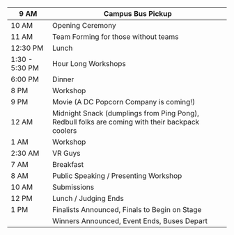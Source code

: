 | 9 AM           | Campus Bus Pickup                                                                               |
|----------------|-------------------------------------------------------------------------------------------------|
| 10 AM          | Opening Ceremony                                                                                |
| 11 AM          | Team Forming for those without teams                                                            |
| 12:30 PM       | Lunch                                                                                           |
| 1:30 - 5:30 PM | Hour Long Workshops                                                                             |
| 6:00 PM        | Dinner                                                                                          |
| 8 PM           | Workshop                                                                                        |
| 9 PM           | Movie (A DC Popcorn Company is coming!)                                                         |
| 12 AM          | Midnight Snack (dumplings from Ping Pong), Redbull folks are coming with their backpack coolers |
| 1 AM           | Workshop                                                                                        |
| 2:30 AM        | VR Guys                                                                                         |
| 7 AM           | Breakfast                                                                                       |
| 8 AM           | Public Speaking / Presenting Workshop                                                           |
| 10 AM          | Submissions                                                                                     |
| 12 PM          | Lunch / Judging Ends                                                                            |
| 1 PM           | Finalists Announced, Finals to Begin on Stage                                                   |
|                | Winners Announced, Event Ends, Buses Depart                                                     |